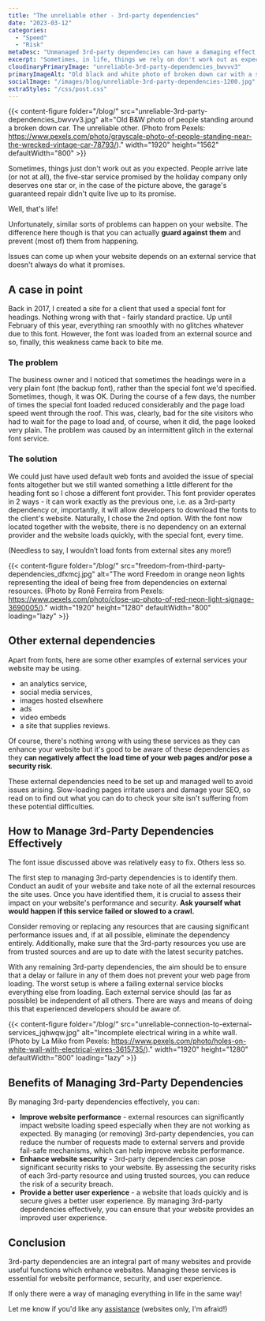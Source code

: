 ```yaml
---
title: "The unreliable other - 3rd-party dependencies"
date: "2023-03-12"
categories:
  - "Speed"
  - "Risk"
metaDesc: "Unmanaged 3rd-party dependencies can have a damaging effect on your website. Learn more about how to get control over them."
excerpt: "Sometimes, in life, things we rely on don't work out as expected. It's the same with your website, especially with external services that your website relies on. However, there are ways of managing these 3rd-party dependencies so that they don't cause too much trouble. The external dependencies are, for example, fonts, videos, ads, reviews, analytics. The worst case scenario is that, if one of these services fails, it prevents your web pages from loading. I strongly suggest doing an audit of the external services your website uses and find ways of managing these so that if one does fail (or loads very slowly), it doesn't affect the load time of your web pages. Fast loading web pages are important to your users and important to search engines so worth getting to grips with this issue. Find out more here."
cloudinaryPrimaryImage: "unreliable-3rd-party-dependencies_bwvvv3"
primaryImageAlt: "Old black and white photo of broken down car with a small crowrd gathered around it"
socialImage: "/images/blog/unreliable-3rd-party-dependencies-1200.jpg"
extraStyles: "/css/post.css"
---
```


{{< content-figure folder="/blog/"
src="unreliable-3rd-party-dependencies_bwvvv3.jpg"
alt="Old B&W photo of people standing around a broken down car. The unreliable other. (Photo from Pexels: https://www.pexels.com/photo/grayscale-photo-of-people-standing-near-the-wrecked-vintage-car-78793/)."
width="1920" height="1562" defaultWidth="800" >}}

Sometimes, things just don't work out as you expected. People arrive late (or not at all), the five-star service promised by the holiday company only deserves one star or, in the case of the picture above, the garage's guaranteed repair didn't quite live up to its promise.

Well, that's life!

Unfortunately, similar sorts of problems can happen on your website. The difference here though is that you can actually **guard against them** and prevent (most of) them from happening.

Issues can come up when your website depends on an external service that doesn't always do what it promises.

## A case in point

Back in 2017, I created a site for a client that used a special font for headings. Nothing wrong with that - fairly standard practice. Up until February of this year, everything ran smoothly with no glitches whatever due to this font. However, the font was loaded from an external source and so, finally, this weakness came back to bite me.

### The problem

The business owner and I noticed that sometimes the headings were in a very plain font (the backup font), rather than the special font we'd specified. Sometimes, though, it was OK. During the course of a few days, the number of times the special font loaded reduced considerably and the page load speed went through the roof. This was, clearly, bad for the site visitors who had to wait for the page to load and, of course, when it did, the page looked very plain. The problem was caused by an intermittent glitch in the external font service.

### The solution

We could just have used default web fonts and avoided the issue of special fonts altogether but we still wanted something a little different for the heading font so I chose a different font provider. This font provider operates in 2 ways - it can work exactly as the previous one, i.e. as a 3rd-party dependency or, importantly, it will allow developers to download the fonts to the client's website. Naturally, I chose the 2nd option. With the font now located together with the website, there is no dependency on an external provider and the website loads quickly, with the special font, every time.

(Needless to say, I wouldn’t load fonts from external sites any more!)

{{< content-figure folder="/blog/"
src="freedom-from-third-party-dependencies_dfxmcj.jpg"
alt="The word Freedom in orange neon lights representing the ideal of being free from dependencies on external resources. (Photo by Ronê Ferreira from Pexels: https://www.pexels.com/photo/close-up-photo-of-red-neon-light-signage-3690005/)."
width="1920" height="1280" defaultWidth="800"
loading="lazy" >}}

## Other external dependencies

Apart from fonts, here are some other examples of external services your website may be using.

- an analytics service,
- social media services,
- images hosted elsewhere
- ads
- video embeds
- a site that supplies reviews.

Of course, there's nothing wrong with using these services as they can enhance your website but it's good to be aware of these dependencies as they **can negatively affect the load time of your web pages and/or pose a security risk**.

These external dependencies need to be set up and managed well to avoid issues arising. Slow-loading pages irritate users and damage your SEO, so read on to find out what you can do to check your site isn't suffering from these potential difficulties.

## How to Manage 3rd-Party Dependencies Effectively

The font issue discussed above was relatively easy to fix. Others less so.

The first step to managing 3rd-party dependencies is to identify them. Conduct an audit of your website and take note of all the external resources the site uses. Once you have identified them, it is crucial to assess their impact on your website's performance and security. **Ask yourself what would happen if this service failed or slowed to a crawl.**

Consider removing or replacing any resources that are causing significant performance issues and, if at all possible, eliminate the dependency entirely. Additionally, make sure that the 3rd-party resources you use are from trusted sources and are up to date with the latest security patches.

With any remaining 3rd-party dependencies, the aim should be to ensure that a delay or failure in any of them does not prevent your web page from loading. The worst setup is where a failing external service blocks everything else from loading. Each external service should (as far as possible) be independent of all others. There are ways and means of doing this that experienced developers should be aware of.

{{< content-figure folder="/blog/"
src="unreliable-connection-to-external-services_jqhwqw.jpg"
alt="Incomplete electrical wiring in a white wall. (Photo by La Miko from Pexels: https://www.pexels.com/photo/holes-on-white-wall-with-electrical-wires-3615735/)."
width="1920" height="1280" defaultWidth="800"
loading="lazy" >}}

## Benefits of Managing 3rd-Party Dependencies

By managing 3rd-party dependencies effectively, you can:

- **Improve website performance** - external resources can significantly impact website loading speed especially when they are not working as expected. By managing (or removing) 3rd-party dependencies, you can reduce the number of requests made to external servers and provide fail-safe mechanisms, which can help improve website performance.
- **Enhance website security** - 3rd-party dependencies can pose significant security risks to your website. By assessing the security risks of each 3rd-party resource and using trusted sources, you can reduce the risk of a security breach.
- **Provide a better user experience** - a website that loads quickly and is secure gives a better user experience. By managing 3rd-party dependencies effectively, you can ensure that your website provides an improved user experience.

## Conclusion

3rd-party dependencies are an integral part of many websites and provide useful functions which enhance websites. Managing these services is essential for website performance, security, and user experience.

If only there were a way of managing everything in life in the same way!

Let me know if you'd like any [assistance](/contact/) (websites only, I'm afraid!)
